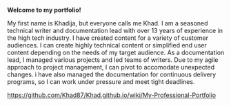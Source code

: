 **Welcome to my portfolio!**

My first name is Khadija, but everyone calls me Khad.
I am a seasoned technical writer and documentation lead with over 13 years of experience in the high tech industry. I have created content for a variety of customer audiences. I can create highly technical content or simplified end user content depending on the needs of my target audience.
As a documentation lead, I managed various projects and led teams of writers. Due to my agile approach to project management, I can pivot to accomodate unexpected changes. i have also managed the documentation for continuous delivery programs, so I can work under pressure and meet tight deadlines.

https://github.com/Khad87/Khad.github.io/wiki/My-Professional-Portfolio
